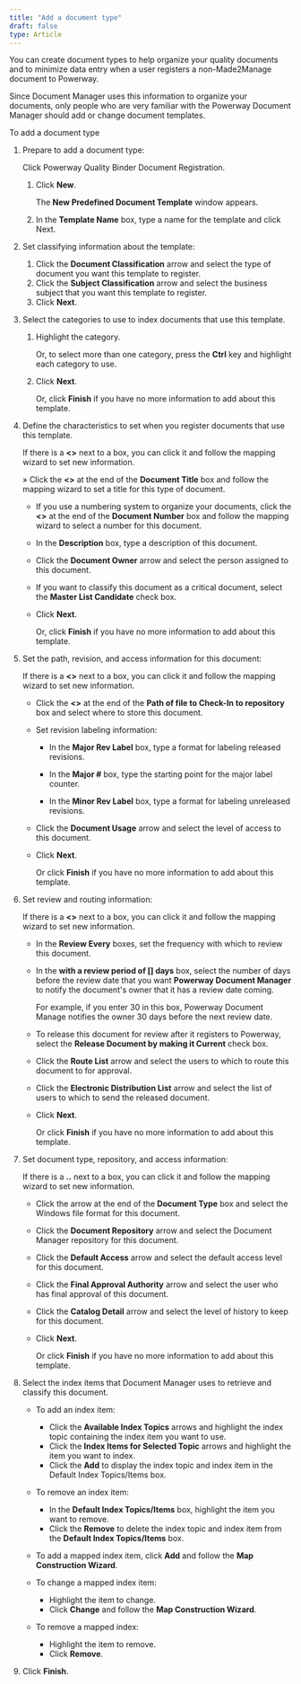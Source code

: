 ```yaml
---
title: "Add a document type"
draft: false
type: Article 
---
```


You can create document types to help organize your quality documents and to minimize data entry when a user registers a non-Made2Manage document to Powerway.

Since Document Manager uses this information to organize your documents, only people who are very familiar with the Powerway Document Manager should add or change document templates.

To add a document type

1.  Prepare to add a document type:

    Click Powerway Quality Binder Document Registration.

    1.  Click **New**.

        The **New Predefined Document Template** window appears.

    1.  In the **Template Name** box, type a name for the template and click Next.

1.  Set classifying information about the template:
    1.  Click the **Document Classification** arrow and select the type of document you want this template to register.
    1.  Click the **Subject Classification** arrow and select the business subject that you want this template to register.
    2.  Click **Next**.
2.  Select the categories to use to index documents that use this template.
    1.  Highlight the category.

        Or, to select more than one category, press the **Ctrl** key and highlight each category to use.

    1.  Click **Next**.

        Or, click **Finish** if you have no more information to add about this template.

2.  Define the characteristics to set when you register documents that use this template.

    If there is a **\<>** next to a box, you can click it and follow the mapping wizard to set new information.

    » Click the **\<>** at the end of the **Document Title** box and follow the mapping wizard to set a title for this type of document.

    - If you use a numbering system to organize your documents, click the **\<>** at the end of the **Document Number** box and follow the mapping wizard to select a number for this document.

    - In the **Description** box, type a description of this document.

    - Click the **Document Owner** arrow and select the person assigned to this document.

    - If you want to classify this document as a critical document, select the **Master List Candidate** check box.

    - Click **Next**.

        Or, click **Finish** if you have no more information to add about this template.

5.  Set the path, revision, and access information for this document:

    If there is a **\<>** next to a box, you can click it and follow the mapping wizard to set new information.

    - Click the **\<>** at the end of the **Path of file to Check-In to repository** box and select where to store this document.

    - Set revision labeling information:

        - In the **Major Rev Label** box, type a format for labeling released revisions.

        - In the **Major #** box, type the starting point for the major label counter.

        - In the **Minor Rev Label** box, type a format for labeling unreleased revisions.

    - Click the **Document Usage** arrow and select the level of access to this document.

    - Click **Next**.

        Or click **Finish** if you have no more information to add about this template.

2.  Set review and routing information:

    If there is a **\<>** next to a box, you can click it and follow the mapping wizard to set new information.

    - In the **Review Every** boxes, set the frequency with which to review this document.

    - In the **with a review period of [] days** box, select the number of days before the review date that you want **Powerway Document Manager** to notify the document's owner that it has a review date coming.

        For example, if you enter 30 in this box, Powerway Document Manage notifies the owner 30 days before the next review date.

    - To release this document for review after it registers to Powerway, select the **Release Document by making it Current** check box.

    - Click the **Route List** arrow and select the users to which to route this document to for approval.

    - Click the **Electronic Distribution List** arrow and select the list of users to which to send the released document.

    - Click **Next**.

        Or click **Finish** if you have no more information to add about this template.

1.  Set document type, repository, and access information:

    If there is a **..** next to a box, you can click it and follow the mapping wizard to set new information.

    - Click the arrow at the end of the **Document Type** box and select the Windows file format for this document.

    - Click the **Document Repository** arrow and select the Document Manager repository for this document.

    - Click the **Default Access** arrow and select the default access level for this document.

    - Click the **Final Approval Authority** arrow and select the user who has final approval of this document.

    - Click the **Catalog Detail** arrow and select the level of history to keep for this document.

    - Click **Next**.

        Or click **Finish** if you have no more information to add about this template.

2.  Select the index items that Document Manager uses to retrieve and classify this document.

    - To add an index item:

        -  Click the **Available Index Topics** arrows and highlight the index topic containing the index item you want to use.
        -  Click the **Index Items for Selected Topic** arrows and highlight the item you want to index.
        -  Click the **Add** to display the index topic and index item in the Default Index Topics/Items box.

    - To remove an index item:

        -  In the **Default Index Topics/Items** box, highlight the item you want to remove.
        -  Click the **Remove** to delete the index topic and index item from the **Default Index Topics/Items** box.

    -   To add a mapped index item, click **Add** and follow the **Map Construction Wizard**.

    - To change a mapped index item:

        -  Highlight the item to change.
        -  Click **Change** and follow the **Map Construction Wizard**.

    - To remove a mapped index:

        -  Highlight the item to remove.
        -  Click **Remove**.
5.  Click **Finish**.